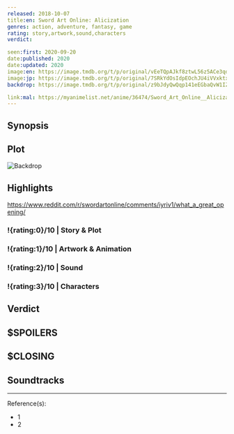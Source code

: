 ```yaml
---
released: 2018-10-07
title:en: Sword Art Online: Alicization
genres: action, adventure, fantasy, game
rating: story,artwork,sound,characters
verdict:

seen:first: 2020-09-20
date:published: 2020
date:updated: 2020
image:en: https://image.tmdb.org/t/p/original/vEeTQpAJkf8ztwL56z5ACe3qd7E.jpg
image:jp: https://image.tmdb.org/t/p/original/7SRkYdOsIdpEOchJU4iVVxktxtE.jpg
backdrop: https://image.tmdb.org/t/p/original/z9bJdyQwQqp141eEGbaQvW1IZhR.jpg

link:mal: https://myanimelist.net/anime/36474/Sword_Art_Online__Alicization
---
```



## Synopsis

## Plot

![Backdrop]()

## Highlights

<https://www.reddit.com/r/swordartonline/comments/iyriv1/what_a_great_opening/>

### !{rating:0}/10 | Story & Plot

### !{rating:1}/10 | Artwork & Animation

### !{rating:2}/10 | Sound

### !{rating:3}/10 | Characters

## Verdict

## $SPOILERS

## $CLOSING

## Soundtracks

***
Reference(s):

- 1
- 2
